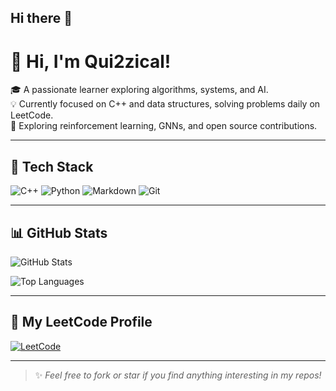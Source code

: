 ## Hi there 👋

# 👋 Hi, I'm Qui2zical!

🎓 A passionate learner exploring algorithms, systems, and AI.  
💡 Currently focused on C++ and data structures, solving problems daily on LeetCode.  
🌱 Exploring reinforcement learning, GNNs, and open source contributions.

---

## 🧠 Tech Stack
![C++](https://img.shields.io/badge/-C++-00599C?style=flat&logo=c%2B%2B)
![Python](https://img.shields.io/badge/-Python-3776AB?style=flat&logo=python)
![Markdown](https://img.shields.io/badge/-Markdown-000000?style=flat&logo=markdown)
![Git](https://img.shields.io/badge/-Git-F05032?style=flat&logo=git)

---

## 📊 GitHub Stats

![GitHub Stats](https://github-readme-stats.vercel.app/api?username=Qui2zical&show_icons=true&theme=tokyonight)

![Top Languages](https://github-readme-stats.vercel.app/api/top-langs/?username=Qui2zical&layout=compact&theme=tokyonight&hide=html,css,java)

---

## 🧩 My LeetCode Profile

[![LeetCode](https://img.shields.io/badge/LeetCode-Qui2zical-orange?style=flat&logo=leetcode)](https://leetcode.cn/u/qui2zical-villaniftj/)

---

<!-- Optional: Activity graph (may take longer to load) -->
<!--
![GitHub Activity Graph](https://github-readme-activity-graph.vercel.app/graph?username=Qui2zical&theme=github-compact)
-->

> ✨ _Feel free to fork or star if you find anything interesting in my repos!_

